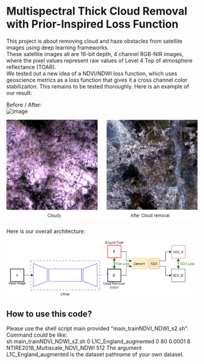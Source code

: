 # Multispectral Thick Cloud Removal with Prior-Inspired Loss Function
This project is about removing cloud and haze obstacles from satellite images using deep learning frameworks.  
These satellite images all are 16-bit depth, 4 channel RGB-NIR images, where the pixel values represent raw values of Level 4 Top of atmosphere
reflectance (TOAR).  
We tested out a new idea of a NDVI/NDWI loss function, which uses geoscience metrics as a loss function that gives it a cross channel color stabilizaiton. This remains to be tested thoroughly. Here is an example of our result: 

Before / After:  
![image](https://github.com/josephj1o4e1/Multispectral-Thick-Cloud-Removal-with-Prior-Inspired-Loss-Function/assets/13396370/aa969532-2a0d-43bb-9a45-6f1bc69b1bc1)
  
   
![result](/images/cloud_decloud.png)

Here is our overall architecture:  
  
![architecture](/images/System_Cloud_Removal_with_NDX_Loss.png)

## How to use this code?
Please use the shell script main provided "main_trainNDVI_NDWI_s2.sh".  
Command could be like:  
sh main_trainNDVI_NDWI_s2.sh 0 L1C_England_augmented 0 80 0.0001 8 NTIRE2018_Multiscale_NDVI_NDWI 512
The argument L1C_England_augmented is the dataset pathname of your own dataset. 
